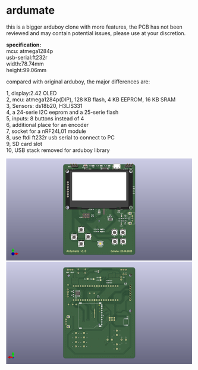 # ardumate
this is a bigger arduboy clone with more features, the PCB has not been reviewed and may contain potential issues, please use at your discretion.

**specification:**\
mcu: atmega1284p\
usb-serial:ft232r\
width:78.74mm\
height:99.06mm

compared with original arduboy, the major differences are:

1, display:2.42 OLED\
2, mcu: atmega1284p(DIP), 128 KB flash, 4 KB EEPROM, 16 KB SRAM\
3, Sensors: ds18b20, H3LIS331\
4, a 24-serie I2C eeprom and a 25-serie flash\
5, inputs: 8 buttons instead of 4\
6, additional place for an encoder\
7, socket for a nRF24L01 module\
8, use ftdi ft232r usb serial to connect to PC\
9, SD card slot\
10, USB stack removed for arduboy library

<img src="./ardumate/ardumate-f.png" width="500">
<img src="./ardumate/ardumate-b.png" width="500">
